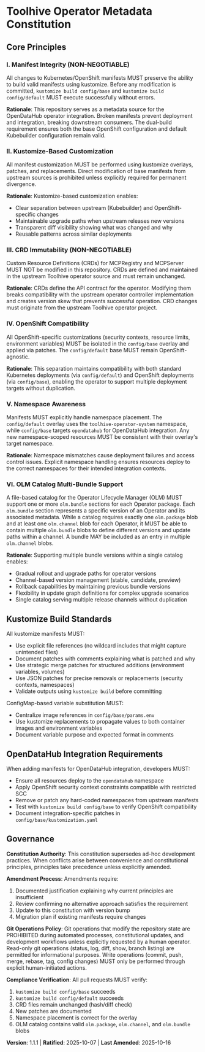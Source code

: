 <!--
  Sync Impact Report
  ==================
  Version Change: 1.1.0 → 1.1.1 (governance policy expansion)

  Modified Principles: N/A

  Added Sections:
  - Git Operations Policy (under Governance section)

  Removed Sections: N/A

  Templates Requiring Updates:
  ✅ plan-template.md - reviewed, no git-specific checks required
  ✅ spec-template.md - reviewed, no conflicts
  ✅ tasks-template.md - reviewed, no conflicts

  Follow-up TODOs: None
-->

# Toolhive Operator Metadata Constitution

## Core Principles

### I. Manifest Integrity (NON-NEGOTIABLE)

All changes to Kubernetes/OpenShift manifests MUST preserve the ability to build valid manifests using kustomize. Before any modification is committed, `kustomize build config/base` and `kustomize build config/default` MUST execute successfully without errors.

**Rationale**: This repository serves as a metadata source for the OpenDataHub operator integration. Broken manifests prevent deployment and integration, breaking downstream consumers. The dual-build requirement ensures both the base OpenShift configuration and default Kubebuilder configuration remain valid.

### II. Kustomize-Based Customization

All manifest customization MUST be performed using kustomize overlays, patches, and replacements. Direct modification of base manifests from upstream sources is prohibited unless explicitly required for permanent divergence.

**Rationale**: Kustomize-based customization enables:
- Clear separation between upstream (Kubebuilder) and OpenShift-specific changes
- Maintainable upgrade paths when upstream releases new versions
- Transparent diff visibility showing what was changed and why
- Reusable patterns across similar deployments

### III. CRD Immutability (NON-NEGOTIABLE)

Custom Resource Definitions (CRDs) for MCPRegistry and MCPServer MUST NOT be modified in this repository. CRDs are defined and maintained in the upstream Toolhive operator source and must remain unchanged.

**Rationale**: CRDs define the API contract for the operator. Modifying them breaks compatibility with the upstream operator controller implementation and creates version skew that prevents successful operation. CRD changes must originate from the upstream Toolhive operator project.

### IV. OpenShift Compatibility

All OpenShift-specific customizations (security contexts, resource limits, environment variables) MUST be isolated in the `config/base` overlay and applied via patches. The `config/default` base MUST remain OpenShift-agnostic.

**Rationale**: This separation maintains compatibility with both standard Kubernetes deployments (via `config/default`) and OpenShift deployments (via `config/base`), enabling the operator to support multiple deployment targets without duplication.

### V. Namespace Awareness

Manifests MUST explicitly handle namespace placement. The `config/default` overlay uses the `toolhive-operator-system` namespace, while `config/base` targets `opendatahub` for OpenDataHub integration. Any new namespace-scoped resources MUST be consistent with their overlay's target namespace.

**Rationale**: Namespace mismatches cause deployment failures and access control issues. Explicit namespace handling ensures resources deploy to the correct namespaces for their intended integration contexts.

### VI. OLM Catalog Multi-Bundle Support

A file-based catalog for the Operator Lifecycle Manager (OLM) MUST support one or more `olm.bundle` sections for each Operator package. Each `olm.bundle` section represents a specific version of an Operator and its associated metadata. While a catalog requires exactly one `olm.package` blob and at least one `olm.channel` blob for each Operator, it MUST be able to contain multiple `olm.bundle` blobs to define different versions and update paths within a channel. A bundle MAY be included as an entry in multiple `olm.channel` blobs.

**Rationale**: Supporting multiple bundle versions within a single catalog enables:
- Gradual rollout and upgrade paths for operator versions
- Channel-based version management (stable, candidate, preview)
- Rollback capabilities by maintaining previous bundle versions
- Flexibility in update graph definitions for complex upgrade scenarios
- Single catalog serving multiple release channels without duplication

## Kustomize Build Standards

All kustomize manifests MUST:
- Use explicit file references (no wildcard includes that might capture unintended files)
- Document patches with comments explaining what is patched and why
- Use strategic merge patches for structured additions (environment variables, volumes)
- Use JSON patches for precise removals or replacements (security contexts, namespaces)
- Validate outputs using `kustomize build` before committing

ConfigMap-based variable substitution MUST:
- Centralize image references in `config/base/params.env`
- Use kustomize replacements to propagate values to both container images and environment variables
- Document variable purpose and expected format in comments

## OpenDataHub Integration Requirements

When adding manifests for OpenDataHub integration, developers MUST:
- Ensure all resources deploy to the `opendatahub` namespace
- Apply OpenShift security context constraints compatible with restricted SCC
- Remove or patch any hard-coded namespaces from upstream manifests
- Test with `kustomize build config/base` to verify OpenShift compatibility
- Document integration-specific patches in `config/base/kustomization.yaml`

## Governance

**Constitution Authority**: This constitution supersedes ad-hoc development practices. When conflicts arise between convenience and constitutional principles, principles take precedence unless explicitly amended.

**Amendment Process**: Amendments require:
1. Documented justification explaining why current principles are insufficient
2. Review confirming no alternative approach satisfies the requirement
3. Update to this constitution with version bump
4. Migration plan if existing manifests require changes

**Git Operations Policy**: Git operations that modify the repository state are PROHIBITED during automated processes, constitutional updates, and development workflows unless explicitly requested by a human operator. Read-only git operations (status, log, diff, show, branch listing) are permitted for informational purposes. Write operations (commit, push, merge, rebase, tag, config changes) MUST only be performed through explicit human-initiated actions.

**Compliance Verification**: All pull requests MUST verify:
1. `kustomize build config/base` succeeds
2. `kustomize build config/default` succeeds
3. CRD files remain unchanged (hash/diff check)
4. New patches are documented
5. Namespace placement is correct for the overlay
6. OLM catalog contains valid `olm.package`, `olm.channel`, and `olm.bundle` blobs

**Version**: 1.1.1 | **Ratified**: 2025-10-07 | **Last Amended**: 2025-10-16
